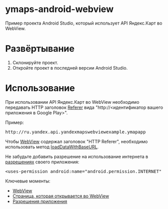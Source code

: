 # ymaps-android-webview
Пример проекта Android Studio, который использует API Яндекс.Карт во WebView.

# Развёртывание
1. Склонируйте проект.
2. Откройте проект в последней версии Android Studio.

# Использование
При использовании API Яндекс.Карт во WebView необходимо передавать HTTP заголовок <a href="https://ru.wikipedia.org/wiki/HTTP_referer" target=_blank>Referer</a> вида "http://<идентификатор вашего приложения в Google Play>".

Пример: 
<pre>http://ru.yandex.api.yandexmapswebviewexample.ymapapp</pre>

Чтобы <a href="https://github.com/vsesh/ymaps-android-webview/blob/master/project/app/src/main/java/me/vsesh/ymaps_android_webview/ymaps_android_webview/MainActivity.java#L34">WebView</a> содержал заголовок "HTTP Referer",  необходимо использовать метод <a href="http://developer.android.com/reference/android/webkit/WebView.html#loadDataWithBaseURL(java.lang.String, java.lang.String, java.lang.String, java.lang.String, java.lang.String" target=_blank>loadDataWithBaseURL</a>.

Не забудьте добавить разрешение на использование интернета в <a href="https://github.com/vsesh/ymaps-android-webview/blob/master/project/app/src/main/AndroidManifest.xml">разрешениях</a> своего приложения:
<pre>&#60;uses-permission android:name="android.permission.INTERNET" /&#62;</pre>

Ключевые моменты:
* <a href="https://github.com/vsesh/ymaps-android-webview/blob/master/project/app/src/main/java/me/vsesh/ymaps_android_webview/ymaps_android_webview/MainActivity.java#L34">WebView</a>
* <a href="https://github.com/vsesh/ymaps-android-webview/blob/master/project/app/src/main/assets/index.html">Страница, которая открывается во WebView</a>
* <a href="https://github.com/vsesh/ymaps-android-webview/blob/master/project/app/src/main/AndroidManifest.xml">Разрешения приложения</a>
